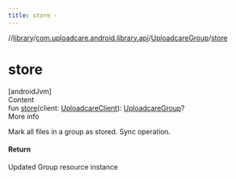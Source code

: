 ```yaml
---
title: store -
---
```

//[library](../../index.md)/[com.uploadcare.android.library.api](../index.md)/[UploadcareGroup](index.md)/[store](store.md)



# store  
[androidJvm]  
Content  
fun [store](store.md)(client: [UploadcareClient](../-uploadcare-client/index.md)): [UploadcareGroup](index.md)?  
More info  


Mark all files in a group as stored. Sync operation.



#### Return  


Updated Group resource instance

  



